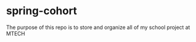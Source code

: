 # spring-cohort
The purpose of this repo is to store and organize all of my school project at MTECH
